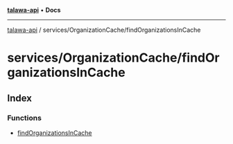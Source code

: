 [**talawa-api**](../../../README.md) • **Docs**

***

[talawa-api](../../../modules.md) / services/OrganizationCache/findOrganizationsInCache

# services/OrganizationCache/findOrganizationsInCache

## Index

### Functions

- [findOrganizationsInCache](functions/findOrganizationsInCache.md)
